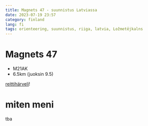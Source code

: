 ```yaml
---
title: Magnets 47 - suunnistus Latviassa
date: 2023-07-19 23:57
category: finland
lang: fi
tags: orienteering, suunnistus, riiga, latvia, Ložmetējkalns
---
```


Magnets 47
===

 - M21AK
 - 6.5km (juoksin 9.5)

[reittihärveli](https://www.magnets.lv/routegadget/cgi-bin/reitti.cgi?act=map&afrom=0&atype=0&atime=0&aspeed=1&zoom=20&dim=1&id=1305&cID=5&aID=50149)!

miten meni
===


tba



